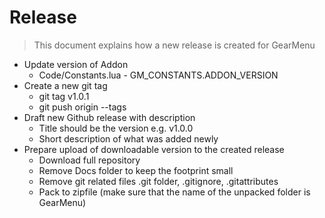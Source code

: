 # Release

> This document explains how a new release is created for GearMenu


* Update version of Addon
  * Code/Constants.lua - GM_CONSTANTS.ADDON_VERSION
* Create a new git tag
  * git tag v1.0.1
  * git push origin --tags
* Draft new Github release with description
  * Title should be the version e.g. v1.0.0
  * Short description of what was added newly
* Prepare upload of downloadable version to the created release
  * Download full repository
  * Remove Docs folder to keep the footprint small
  * Remove git related files .git folder, .gitignore, .gitattributes
  * Pack to zipfile (make sure that the name of the unpacked folder is GearMenu)

